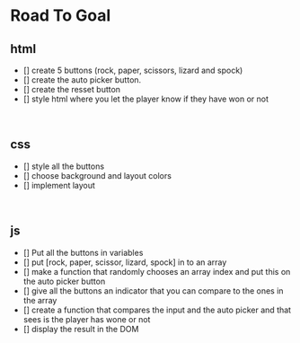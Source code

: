 # Road To Goal

## html
* [] create 5 buttons (rock, paper, scissors, lizard and spock)
* [] create the auto picker button.
* [] create the resset button
* [] style html where you let the player know if they have won or not

<br>

## css

* [] style all the buttons
* [] choose background and layout colors
* [] implement layout

<br>

## js

* [] Put all the buttons in variables
* [] put [rock, paper, scissor, lizard, spock] in to an array
* [] make a function that randomly chooses an array index and put this on the auto picker button
* [] give all the buttons an indicator that you can compare to the ones in the array
* [] create a function that compares the input and the auto picker and that sees is the player has wone or not
* [] display the result in the DOM




